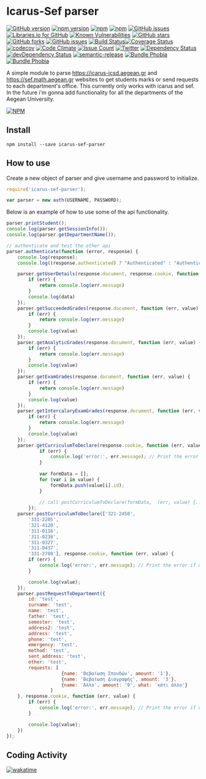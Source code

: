 # Icarus-Sef parser
[![GitHub version](https://badge.fury.io/gh/rambou%2Ficarus-sef-parser.svg)](https://badge.fury.io/gh/rambou%2Ficarus-sef-parser) [![npm version](https://badge.fury.io/js/icarus-sef-parser.svg)](https://badge.fury.io/js/icarus-sef-parser) [![npm](https://img.shields.io/npm/dt/rambou.svg)]() [![npm](https://img.shields.io/npm/l/icarus-sef-parser.svg)]() [![GitHub issues](https://img.shields.io/github/issues/rambou/icarus-sef-parser.svg)]() [![Libraries.io for GitHub](https://img.shields.io/librariesio/github/rambou/icarus-sef-parser.svg)]() [![Known Vulnerabilities](https://snyk.io/test/github/rambou/icarus-sef-parser/badge.svg)](https://snyk.io/test/github/rambou/icarus-sef-parser) [![GitHub stars](https://img.shields.io/github/stars/Rambou/icarus-sef-parser.svg)](https://github.com/Rambou/icarus-sef-parser/stargazers) [![GitHub forks](https://img.shields.io/github/forks/Rambou/icarus-sef-parser.svg)](https://github.com/Rambou/icarus-sef-parser/network) [![GitHub issues](https://img.shields.io/github/issues/Rambou/icarus-sef-parser.svg)](https://github.com/Rambou/icarus-sef-parser/issues) [![Build Status](https://travis-ci.org/Rambou/icarus-sef-parser.svg?branch=master)](https://travis-ci.org/Rambou/icarus-sef-parser)[![Coverage Status](https://coveralls.io/repos/github/Rambou/icarus-sef-parser/badge.svg)](https://coveralls.io/github/Rambou/icarus-sef-parser) [![codecov](https://codecov.io/gh/Rambou/icarus-sef-parser/branch/master/graph/badge.svg)](https://codecov.io/gh/Rambou/icarus-sef-parser) [![Code Climate](https://codeclimate.com/github/Rambou/icarus-sef-parser/badges/gpa.svg)](https://codeclimate.com/github/Rambou/icarus-sef-parser) [![Issue Count](https://codeclimate.com/github/Rambou/icarus-sef-parser/badges/issue_count.svg)](https://codeclimate.com/github/Rambou/icarus-sef-parser) [![Twitter](https://img.shields.io/twitter/url/https/github.com/Rambou/icarus-sef-parser.svg?style=social)](https://twitter.com/intent/tweet?text=Wow:&url=%5Bobject%20Object%5D) [![Dependency Status](https://david-dm.org/rambou/icarus-sef-parser.svg)](https://david-dm.org/rambou/icarus-sef-parser) [![devDependency Status](https://david-dm.org/rambou/icarus-sef-parser/dev-status.svg)](https://david-dm.org/rambou/icarus-sef-parser?type=dev) [![semantic-release](https://img.shields.io/badge/%20%20%F0%9F%93%A6%F0%9F%9A%80-semantic--release-e10079.svg)](https://github.com/semantic-release/semantic-release) [![Bundle Phobia](https://badgen.net/bundlephobia/minzip/icarus-sef-parser)](https://bundlephobia.com/result?p=icarus-sef-parser@2.6.0) [![Bundle Phobia](https://badgen.net/bundlephobia/min/icarus-sef-parser)](https://bundlephobia.com/result?p=icarus-sef-parser@2.6.0)

A simple module to parse https://icarus-icsd.aegean.gr and https://sef.math.aegean.gr websites to get students marks or send requests to each department's office. This currently only works with icarus and sef. In the future i'm gonna add functionality for all the departments of the Aegean University.

[![NPM](https://nodei.co/npm/icarus-sef-parser.png?downloads=true&downloadRank=true&stars=true)](https://nodei.co/npm/icarus-sef-parser/)

## Install

```
npm install --save icarus-sef-parser
```
## How to use

Create a new object of parser and give username and password to initialize.
```javascript
require('icarus-sef-parser');

var parser = new auth(USERNAME, PASSWORD);
```

Below is an example of how to use some of the api functionality.
```javascript
parser.printStudent();
console.log(parser.getSessionInfo());
console.log(parser.getDepartmentName());

// authenticate and test the other api
parser.authenticate(function (error, response) {
    console.log(response);
    console.log((response.authenticated) ? "Authenticated" : "Authentication Failed.");

    parser.getUserDetails(response.document, response.cookie, function (err, data) {
        if (err) {
            return console.log(err.message)
        }
        console.log(data)
    });
    parser.getSucceededGrades(response.document, function (err, value) {
        if (err) {
            return console.log(err.message)
        }
        console.log(value)
    });
    parser.getAnalyticGrades(response.document, function (err, value) {
        if (err) {
            return console.log(err.message)
        }
        console.log(value)
    });
    parser.getExamGrades(response.document, function (err, value) {
        if (err) {
            return console.log(err.message)
        }
        console.log(value)
    });
    parser.getIntercalaryExamGrades(response.document, function (err, value) {
        if (err) {
            return console.log(err.message)
        }
        console.log(value)
    });
    parser.getCurriculumToDeclare(response.cookie, function (err, value) {
            if (err) {
                console.log('error:', err.message); // Print the error if one occurred
            }
    
            var formData = [];
            for (var i in value) {
                formData.push(value[i].id);
            }
    
            // call postCurriculumToDeclare(formData,  (err, value) {....}) to post them
        });
    parser.postCurriculumToDeclare(['321-2450',
        '331-2205',
        '321-4120',
        '311-0116',
        '311-0238',
        '311-0327',
        '311-0437',
        '331-2708'], response.cookie, function (err, value) {
        if (err) {
            console.log('error:', err.message); // Print the error if one occurred
        }

        console.log(value);
    });
    parser.postRequestToDepartment({
        id: 'test',
        surname: 'test',
        name: 'test',
        father: 'test',
        semester: 'test',
        address2: 'test',
        address: 'test',
        phone: 'test',
        emergency: 'test',
        method: 'test',
        sent_address: 'test',
        other: 'test',
        requests: [
                    {name: 'Βεβαίωση Σπουδών', amount: '1'},
                    {name: 'Βεβαίωση Διαγραφής', amount: '3'},
                    {name: 'Αλλο', amount: '9', what: 'κάτι άλλο'}
                ]
    }, response.cookie, function (err, value) {
        if (err) {
            console.log('error:', err.message); // Print the error if one occurred
        }

        console.log(value);
    })
});
```
## Coding Activity
[![wakatime](https://wakatime.com/share/@rambou/ca298f4e-3d1a-4d87-a4b1-ae7c62599429.svg)](https://wakatime.com/@rambou/projects/jqaggxtoch)
